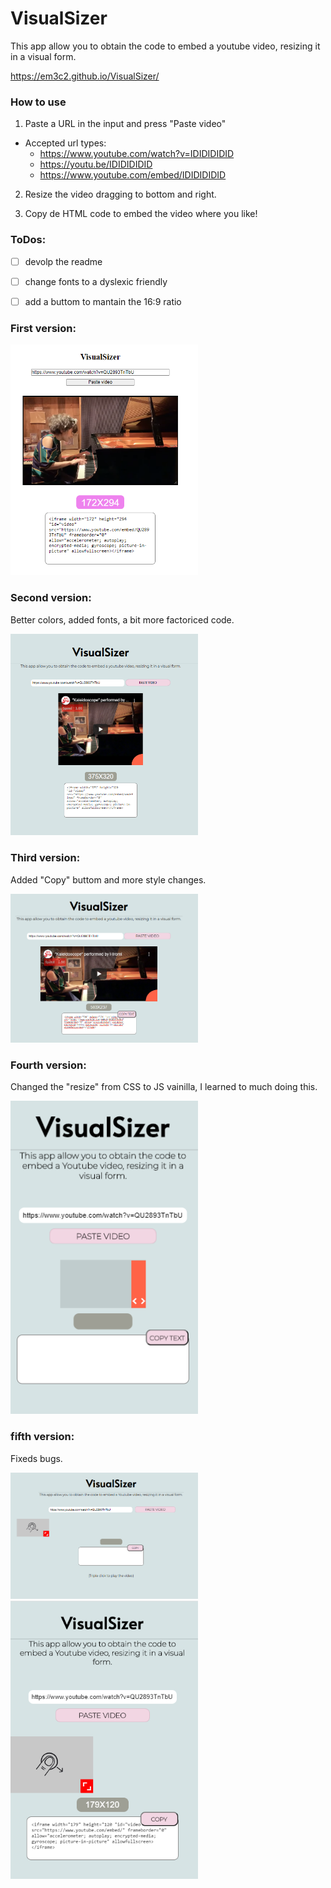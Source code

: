 # VisualSizer

This app allow you to obtain the code to embed a youtube video, resizing it in a visual form.

https://em3c2.github.io/VisualSizer/


### How to use

1) Paste a URL in the input and press "Paste video"

- Accepted url types: 
  - https://www.youtube.com/watch?v=IDIDIDIDID
  - https://youtu.be/IDIDIDIDID
  - https://www.youtube.com/embed/IDIDIDIDID

2) Resize the video dragging to bottom and right.

3) Copy de HTML code to embed the video where you like! 



### ToDos:

- [ ] devolp the readme
- [ ] change fonts to a dyslexic friendly
- [ ] add a buttom to mantain the 16:9 ratio



### First version:

<img width="300px" src="./img/iter.png">

### Second version:
Better colors, added fonts, a bit more factoriced code.

<img width="300px" src="./img/iter2.png">

### Third version:
Added "Copy" buttom and more style changes.

<img width="300px" src="./img/iter3.png">

### Fourth version:
Changed the "resize" from CSS to JS vainilla, I learned to much doing this.

<img width="300px" src="./img/iter4.png">

### fifth version:
Fixeds bugs.

<img width="300px" src="./img/iter5.png">

<img width="300px" src="./img/iter5m.png">
